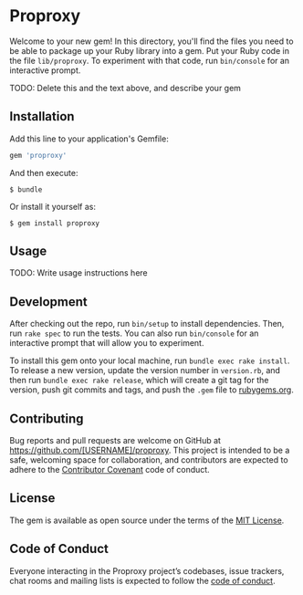 # Proproxy

Welcome to your new gem! In this directory, you'll find the files you need to be able to package up your Ruby library into a gem. Put your Ruby code in the file `lib/proproxy`. To experiment with that code, run `bin/console` for an interactive prompt.

TODO: Delete this and the text above, and describe your gem

## Installation

Add this line to your application's Gemfile:

```ruby
gem 'proproxy'
```

And then execute:

    $ bundle

Or install it yourself as:

    $ gem install proproxy

## Usage

TODO: Write usage instructions here

## Development

After checking out the repo, run `bin/setup` to install dependencies. Then, run `rake spec` to run the tests. You can also run `bin/console` for an interactive prompt that will allow you to experiment.

To install this gem onto your local machine, run `bundle exec rake install`. To release a new version, update the version number in `version.rb`, and then run `bundle exec rake release`, which will create a git tag for the version, push git commits and tags, and push the `.gem` file to [rubygems.org](https://rubygems.org).

## Contributing

Bug reports and pull requests are welcome on GitHub at https://github.com/[USERNAME]/proproxy. This project is intended to be a safe, welcoming space for collaboration, and contributors are expected to adhere to the [Contributor Covenant](http://contributor-covenant.org) code of conduct.

## License

The gem is available as open source under the terms of the [MIT License](https://opensource.org/licenses/MIT).

## Code of Conduct

Everyone interacting in the Proproxy project’s codebases, issue trackers, chat rooms and mailing lists is expected to follow the [code of conduct](https://github.com/[USERNAME]/proproxy/blob/master/CODE_OF_CONDUCT.md).
